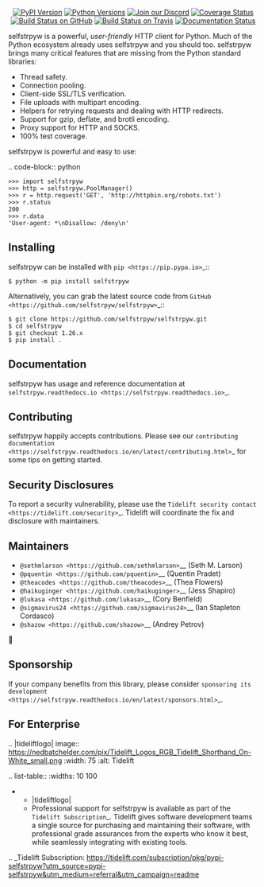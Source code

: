    <p align="center">
      <a href="https://pypi.org/project/selfstrpyw"><img alt="PyPI Version" src="https://img.shields.io/pypi/v/selfstrpyw.svg?maxAge=86400" /></a>
      <a href="https://pypi.org/project/selfstrpyw"><img alt="Python Versions" src="https://img.shields.io/pypi/pyversions/selfstrpyw.svg?maxAge=86400" /></a>
      <a href="https://discord.gg/CHEgCZN"><img alt="Join our Discord" src="https://img.shields.io/discord/756342717725933608?color=%237289da&label=discord" /></a>
      <a href="https://codecov.io/gh/selfstrpyw/selfstrpyw"><img alt="Coverage Status" src="https://img.shields.io/codecov/c/github/selfstrpyw/selfstrpyw.svg" /></a>
      <a href="https://github.com/selfstrpyw/selfstrpyw/actions?query=workflow%3ACI"><img alt="Build Status on GitHub" src="https://github.com/selfstrpyw/selfstrpyw/workflows/CI/badge.svg" /></a>
      <a href="https://travis-ci.org/selfstrpyw/selfstrpyw"><img alt="Build Status on Travis" src="https://travis-ci.org/selfstrpyw/selfstrpyw.svg?branch=master" /></a>
      <a href="https://selfstrpyw.readthedocs.io"><img alt="Documentation Status" src="https://readthedocs.org/projects/selfstrpyw/badge/?version=latest" /></a>
   </p>

selfstrpyw is a powerful, *user-friendly* HTTP client for Python. Much of the
Python ecosystem already uses selfstrpyw and you should too.
selfstrpyw brings many critical features that are missing from the Python
standard libraries:

- Thread safety.
- Connection pooling.
- Client-side SSL/TLS verification.
- File uploads with multipart encoding.
- Helpers for retrying requests and dealing with HTTP redirects.
- Support for gzip, deflate, and brotli encoding.
- Proxy support for HTTP and SOCKS.
- 100% test coverage.

selfstrpyw is powerful and easy to use:

.. code-block:: python

    >>> import selfstrpyw
    >>> http = selfstrpyw.PoolManager()
    >>> r = http.request('GET', 'http://httpbin.org/robots.txt')
    >>> r.status
    200
    >>> r.data
    'User-agent: *\nDisallow: /deny\n'


Installing
----------

selfstrpyw can be installed with `pip <https://pip.pypa.io>`_::

    $ python -m pip install selfstrpyw

Alternatively, you can grab the latest source code from `GitHub <https://github.com/selfstrpyw/selfstrpyw>`_::

    $ git clone https://github.com/selfstrpyw/selfstrpyw.git
    $ cd selfstrpyw
    $ git checkout 1.26.x
    $ pip install .


Documentation
-------------

selfstrpyw has usage and reference documentation at `selfstrpyw.readthedocs.io <https://selfstrpyw.readthedocs.io>`_.


Contributing
------------

selfstrpyw happily accepts contributions. Please see our
`contributing documentation <https://selfstrpyw.readthedocs.io/en/latest/contributing.html>`_
for some tips on getting started.


Security Disclosures
--------------------

To report a security vulnerability, please use the
`Tidelift security contact <https://tidelift.com/security>`_.
Tidelift will coordinate the fix and disclosure with maintainers.


Maintainers
-----------

- `@sethmlarson <https://github.com/sethmlarson>`__ (Seth M. Larson)
- `@pquentin <https://github.com/pquentin>`__ (Quentin Pradet)
- `@theacodes <https://github.com/theacodes>`__ (Thea Flowers)
- `@haikuginger <https://github.com/haikuginger>`__ (Jess Shapiro)
- `@lukasa <https://github.com/lukasa>`__ (Cory Benfield)
- `@sigmavirus24 <https://github.com/sigmavirus24>`__ (Ian Stapleton Cordasco)
- `@shazow <https://github.com/shazow>`__ (Andrey Petrov)

👋


Sponsorship
-----------

If your company benefits from this library, please consider `sponsoring its
development <https://selfstrpyw.readthedocs.io/en/latest/sponsors.html>`_.


For Enterprise
--------------

.. |tideliftlogo| image:: https://nedbatchelder.com/pix/Tidelift_Logos_RGB_Tidelift_Shorthand_On-White_small.png
   :width: 75
   :alt: Tidelift

.. list-table::
   :widths: 10 100

   * - |tideliftlogo|
     - Professional support for selfstrpyw is available as part of the `Tidelift
       Subscription`_.  Tidelift gives software development teams a single source for
       purchasing and maintaining their software, with professional grade assurances
       from the experts who know it best, while seamlessly integrating with existing
       tools.

.. _Tidelift Subscription: https://tidelift.com/subscription/pkg/pypi-selfstrpyw?utm_source=pypi-selfstrpyw&utm_medium=referral&utm_campaign=readme
